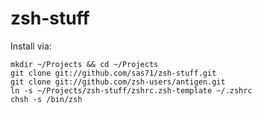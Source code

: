 zsh-stuff
=========

Install via:

```
mkdir ~/Projects && cd ~/Projects
git clone git://github.com/sas71/zsh-stuff.git
git clone git://github.com/zsh-users/antigen.git
ln -s ~/Projects/zsh-stuff/zshrc.zsh-template ~/.zshrc
chsh -s /bin/zsh
```
